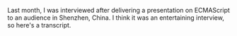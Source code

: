 Last month, I was interviewed after delivering a presentation on ECMAScript to an audience in Shenzhen, China. I think it was an entertaining interview, so here's a transcript.
